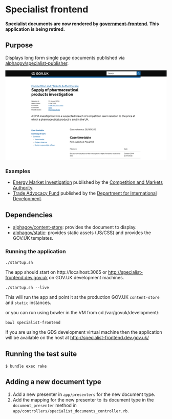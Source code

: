 # Specialist frontend

**Specialist documents are now rendered by [government-frontend](https://github.com/alphagov/government-frontend). This application is being retired.**

## Purpose

Displays long form single page documents published via
[alphagov/specialist-publisher].

![Specialist frontend screenshot](https://raw.githubusercontent.com/alphagov/specialist-frontend/master/docs/assets/page-screenshot.png)

[alphagov/specialist-publisher]: https://github.com/alphagov/specialist-publisher

### Examples

* [Energy Market Investigation] published by the
  [Competition and Markets Authority].
* [Trade Advocacy Fund] published by the
  [Department for International Development].

[Energy Market Investigation]: https://www.gov.uk/cma-cases/energy-market-investigation
[Competition and Markets Authority]: https://www.gov.uk/government/organisations/competition-and-markets-authority
[Trade Advocacy Fund]: https://www.gov.uk/international-development-funding/trade-advocacy-fund
[Department for International Development]: https://www.gov.uk/government/organisations/department-for-international-development

## Dependencies

* [alphagov/content-store]: provides the document to display.
* [alphagov/static]: provides static assets (JS/CSS) and provides the GOV.UK
  templates.

[alphagov/static]: https://github.com/alphagov/static
[alphagov/content-store]: https://github.com/alphagov/content-store

### Running the application

```
./startup.sh
```

The app should start on http://localhost:3065 or
http://specialist-frontend.dev.gov.uk on GOV.UK development machines.

```
./startup.sh --live
```

This will run the app and point it at the production GOV.UK `content-store` and `static` instances.


or you can run using bowler in the VM from cd /var/govuk/development/:

```
bowl specialist-frontend
```

If you are using the GDS development virtual machine then the application will
be available on the host at http://specialist-frontend.dev.gov.uk/

## Running the test suite

```
$ bundle exec rake
```

## Adding a new document type

1. Add a new presenter in `app/presenters` for the new document type.
2. Add the mapping for the new presenter to its document type in the
   `document_presenter` method in
   `app/controllers/specialist_documents_controller.rb`.
